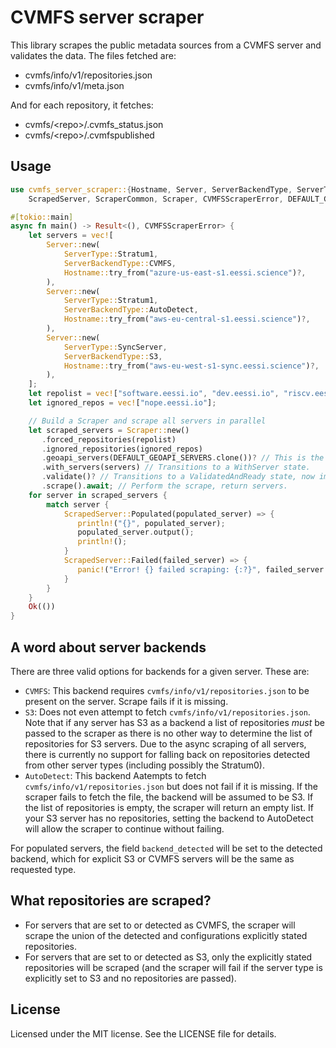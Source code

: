 # CVMFS server scraper

This library scrapes the public metadata sources from a CVMFS server and validates the data. The files fetched are:

- cvmfs/info/v1/repositories.json
- cvmfs/info/v1/meta.json

And for each repository, it fetches:

- cvmfs/\<repo\>/.cvmfs_status.json
- cvmfs/\<repo\>/.cvmfspublished

## Usage

```rust
use cvmfs_server_scraper::{Hostname, Server, ServerBackendType, ServerType,
    ScrapedServer, ScraperCommon, Scraper, CVMFSScraperError, DEFAULT_GEOAPI_SERVERS};

#[tokio::main]
async fn main() -> Result<(), CVMFSScraperError> {
    let servers = vec![
        Server::new(
            ServerType::Stratum1,
            ServerBackendType::CVMFS,
            Hostname::try_from("azure-us-east-s1.eessi.science")?,
        ),
        Server::new(
            ServerType::Stratum1,
            ServerBackendType::AutoDetect,
            Hostname::try_from("aws-eu-central-s1.eessi.science")?,
        ),
        Server::new(
            ServerType::SyncServer,
            ServerBackendType::S3,
            Hostname::try_from("aws-eu-west-s1-sync.eessi.science")?,
        ),
    ];
    let repolist = vec!["software.eessi.io", "dev.eessi.io", "riscv.eessi.io"];
    let ignored_repos = vec!["nope.eessi.io"];

    // Build a Scraper and scrape all servers in parallel
    let scraped_servers = Scraper::new()
       .forced_repositories(repolist)
       .ignored_repositories(ignored_repos)
       .geoapi_servers(DEFAULT_GEOAPI_SERVERS.clone())? // This is the default list
       .with_servers(servers) // Transitions to a WithServer state.
       .validate()? // Transitions to a ValidatedAndReady state, now immutable.
       .scrape().await; // Perform the scrape, return servers.
    for server in scraped_servers {
        match server {
            ScrapedServer::Populated(populated_server) => {
               println!("{}", populated_server);
               populated_server.output();
               println!();
            }
            ScrapedServer::Failed(failed_server) => {
               panic!("Error! {} failed scraping: {:?}", failed_server.hostname, failed_server.error);
            }
        }
    }
    Ok(())
}
```

## A word about server backends

There are three valid options for backends for a given server. These are:

- `CVMFS`: This backend requires `cvmfs/info/v1/repositories.json` to be present on the server. Scrape fails if it is missing.
- `S3`: Does not even attempt to fetch `cvmfs/info/v1/repositories.json`. Note that if any server has S3 as a backend a list of repositories *must* be passed to the scraper as there is no other way to determine the list of repositories for S3 servers. Due to the async scraping of all servers, there is currently no support for falling back on repositories detected from other server types (including possibly the Stratum0).
- `AutoDetect`: This backend Aatempts to fetch `cvmfs/info/v1/repositories.json` but does not fail if it is missing. If the scraper fails to fetch the file, the backend will be assumed to be S3. If the list of repositories is empty, the scraper will return an empty list. If your S3 server has no repositories, setting the backend to AutoDetect will allow the scraper to continue without failing.

For populated servers, the field `backend_detected` will be set to the detected backend, which for explicit S3 or CVMFS servers will be the same as requested type.

## What repositories are scraped?

- For servers that are set to or detected as CVMFS, the scraper will scrape the union of the detected and configurations explicitly stated repositories.
- For servers that are set to or detected as S3, only the explicitly stated repositories will be scraped (and the scraper will fail if the server type is explicitly set to S3 and no repositories are passed).

## License

Licensed under the MIT license. See the LICENSE file for details.
